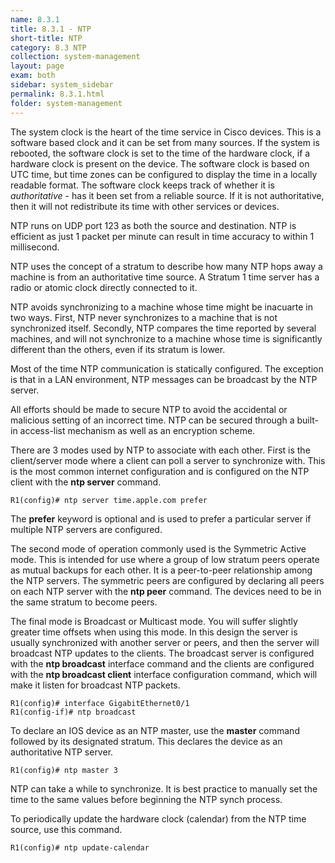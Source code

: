 ```yaml
---
name: 8.3.1
title: 8.3.1 - NTP
short-title: NTP
category: 8.3 NTP
collection: system-management
layout: page
exam: both
sidebar: system_sidebar
permalink: 8.3.1.html
folder: system-management
---
```

The system clock is the heart of the time service in Cisco devices. This is a software based clock and it can be set from many sources. If the system is rebooted, the software clock is set to the time of the hardware clock, if a hardware clock is present on the device. The software clock is based on UTC time, but time zones can be configured to display the time in a locally readable format. The software clock keeps track of whether it is *authoritative* - has it been set from a reliable source. If it is not authoritative, then it will not redistribute its time with other services or devices.

NTP runs on UDP port 123 as both the source and destination. NTP is efficient as just 1 packet per minute can result in time accuracy to within 1 millisecond.

NTP uses the concept of a stratum to describe how many NTP hops away a machine is from an authoritative time source. A Stratum 1 time server has a radio or atomic clock directly connected to it.

NTP avoids synchronizing to a machine whose time might be inacuarte in two ways. First, NTP never synchronizes to a machine that is not synchronized itself. Secondly, NTP compares the time reported by several machines, and will not synchronize to a machine whose time is significantly different than the others, even if its stratum is lower.

Most of the time NTP communication is statically configured. The exception is that in a LAN environment, NTP messages can be broadcast by the NTP server.

All efforts should be made to secure NTP to avoid the accidental or malicious setting of an incorrect time. NTP can be secured through a built-in access-list mechanism as well as an encryption scheme.

There are 3 modes used by NTP to associate with each other. First is the client/server mode where a client can poll a server to synchronize with. This is the most common internet configuration and is configured on the NTP client with the **ntp server** command.
```
R1(config)# ntp server time.apple.com prefer
```
The **prefer** keyword is optional and is used to prefer a particular server if multiple NTP servers are configured.

The second mode of operation commonly used is the Symmetric Active mode. This is intended for use where a group of low stratum peers operate as mutual backups for each other. It is a peer-to-peer relationship among the NTP servers. The symmetric peers are configured by declaring all peers on each NTP server with the **ntp peer** command. The devices need to be in the same stratum to become peers.

The final mode is Broadcast or Multicast mode. You will suffer slightly greater time offsets when using this mode. In this design the server is usually synchronized with another server or peers, and then the server will broadcast NTP updates to the clients. The broadcast server is configured with the **ntp broadcast** interface command and the clients are configured with the **ntp broadcast client** interface configuration command, which will make it listen for broadcast NTP packets.
```
R1(config)# interface GigabitEthernet0/1
R1(config-if)# ntp broadcast
```

To declare an IOS device as an NTP master, use the **master** command followed by its designated stratum. This declares the device as an authoritative NTP server.
```
R1(config)# ntp master 3
```
NTP can take a while to synchronize. It is best practice to manually set the time to the same values before beginning the NTP synch process.

To periodically update the hardware clock (calendar) from the NTP time source, use this command.
```
R1(config)# ntp update-calendar
```
